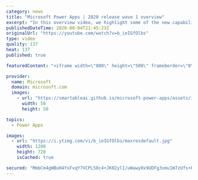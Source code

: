 ```yaml
---
category: news
title: "Microsoft Power Apps | 2020 release wave 1 overview"
excerpt: "In this overview video, we highlight some of the new capabilities included in the latest update to Microsoft Power Apps.      Here are the capabilities covered:     UI enhancements       • Save is always visible       • Chart formatting  Grid user experience enhancements       • Conditional search  "
publishedDateTime: 2020-08-04T21:45:23Z
originalUrl: "https://youtube.com/watch?v=b_ieIGfOlbs"
type: video
quality: 137
heat: 137
published: true

featuredContent: "<iframe width=\"800\" height=\"500\" frameborder=\"0\" src=\"https://www.youtube.com/embed/b_ieIGfOlbs\" allow=\"accelerometer; autoplay; encrypted-media; gyroscope; picture-in-picture\" allowfullscreen></iframe>"

provider:
  name: Microsoft
  domain: microsoft.com
  images:
    - url: "https://smartableai.github.io/microsoft-power-apps/assets/images/organizations/microsoft.com-50x50.jpg"
      width: 50
      height: 50

topics:
  - Power Apps

images:
  - url: "https://i.ytimg.com/vi/b_ieIGfOlbs/maxresdefault.jpg"
    width: 1280
    height: 720
    isCached: true

secured: "MmbCm4gWBuH4YsFvqY7VCPL58c4+JK02ylI/uWawy0x9UDFg3xmu1W7zUfs+UKwOX656zMF+ihne7TAkoHyoM8w/MvAXu+6Go9zv1vyHLi7xhNFKQ545Yt3ScNGxwXLjCVMzJEhl8WqhT1cIE4zSsyEM389iZNjmDN1MijiBfhTwDPWnZYArMDNp40zTyAZpl9VHRsl3nnhqhoMpg9nZ/xsCwNo5blKf0PR0A082M90eb0aXvjenr2zDuId0HyFBZSqAx+gIVjt9fiDUphtpxzgOmzn8K5+tsuEZZPD7rH0mkH2VRByquB5EFbMiJpTGJX80I3INKEfrcKb34b1GVI+3v7clGj6SYEl6cT6z1l6flitkyJT5eZmbFyltBiwGj9HxLNSsldBJ5t5scDos+HljviAavMW9+/dsCsfFxUj9yVZCy/JeZ1c+3B7Pkiue;En6mVFbVtH0aYSHMblLfQw=="
---
```


